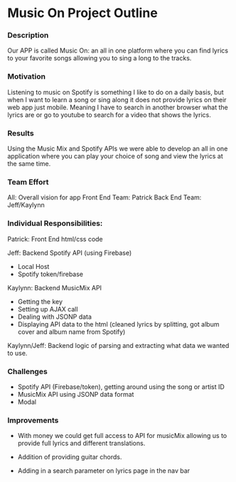 # Music On Project Outline

### Description

Our APP is called Music On: an all in one platform where you can find lyrics to your favorite songs allowing you to sing a long to the tracks.

### Motivation

Listening to music on Spotify is something I like to do on a daily basis, but when I want to learn a song or sing along it does not provide lyrics on their web app just mobile. Meaning I have to search in another browser what the lyrics are or go to youtube to search for a video that shows the lyrics.

### Results

Using the Music Mix and Spotify APIs we were able to develop an all in one application where you can play your choice of song and view the lyrics at the same time. 

### Team Effort
All: Overall vision for app
Front End Team: Patrick 
Back End Team: Jeff/Kaylynn

### Individual Responsibilities:
Patrick: Front End html/css code

Jeff: Backend Spotify API (using Firebase)
- Local Host
- Spotify token/firebase 

Kaylynn: Backend MusicMix API
- Getting the key 
- Setting up AJAX call
- Dealing with JSONP data 
- Displaying API data to the html (cleaned lyrics by splitting, got album cover and album name from Spotify)

Kaylynn/Jeff: Backend logic of parsing and extracting what data we wanted to use. 

### Challenges

- Spotify API (Firebase/token), getting around using the song or artist ID
- MusicMix API using JSONP data format
- Modal

### Improvements
- With money we could get full access to API for musicMix allowing us to provide full lyrics and different translations.

- Addition of providing guitar chords.

- Adding in a search parameter on lyrics page in the nav bar